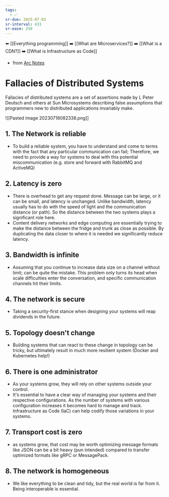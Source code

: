 ```yaml
---
tags:
  - ✅
sr-due: 2025-07-03
sr-interval: 431
sr-ease: 250
---
```


⬅️ [[Everything programming]]
➡️ [[What are Microservices?]]
➡️ [[What is a CDN?]]
➡️ [[What is Infrastructure as Code]]

- from [Arc Notes](https://architecturenotes.co/fallacies-of-distributed-systems/)

# Fallacies of Distributed Systems

Fallacies of distributed systems are a set of assertions made by L Peter Deutsch and others at Sun Microsystems describing false assumptions that programmers new to distributed applications invariably make.

![[Pasted image 20230718082338.png]]

## 1. The Network is reliable
- To build a reliable system, you have to understand and come to terms with the fact that any particular communication can fail; Therefore, we need to provide a way for systems to deal with this potential miscommunication (e.g. store and forward with RabbitMQ and ActiveMQ)

## 2. Latency is zero
- There is overhead to get any request done. Message can be large, or it can be small, and latency is unchanged. Unlike bandwidth, latency usually has to do with the speed of light and the communication distance (or path). So the distance between the two systems plays a significant role here.
- Content delivery networks and edge computing are essentially trying to make the distance between the fridge and trunk as close as possible. By duplicating the data closer to where it is needed we significantly reduce latency.

## 3. Bandwidth is infinite
- Assuming that you continue to increase data size on a channel without limit; can be quite the mistake. This problem only turns its head when scale difficulties enter the conversation, and specific communication channels hit their limits.

## 4. The network is secure
- Taking a security-first stance when designing your systems will reap dividends in the future.

## 5. Topology doesn't change
- Building systems that can react to these change in topology can be tricky, but ultimately result in much more resilient system (Docker and Kubernetes help!)

## 6. There is one administrator
- As your systems grow, they will rely on other systems outside your control.
- It's essential to have a clear way of managing your systems and their respective configurations. As the number of systems with various configuration increases it becomes hard to manage and track. Infrastructure as Code (IaC) can help codify those variations in your systems.

## 7. Transport cost is zero
- as systems grow, that cost may be worth optimizing message formats like JSON can be a bit heavy (pun intended) compared to transfer optimized formats like gRPC or MessagePack.

## 8. The network is homogeneous
- We like everything to be clean and tidy, but the real world is far from it. Being interoperable is essential.